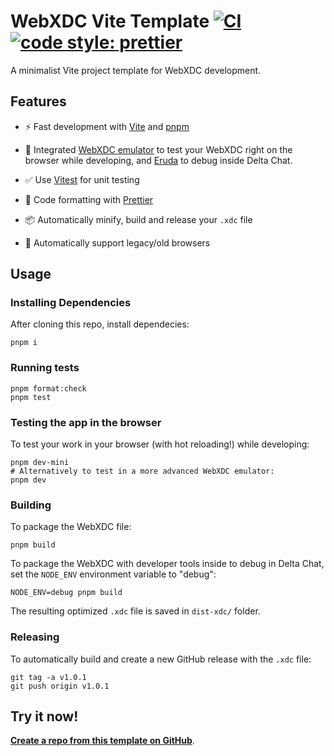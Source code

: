 # WebXDC Vite Template [![CI](https://github.com/webxdc/webxdc-vite/actions/workflows/ci.yml/badge.svg)](https://github.com/webxdc/webxdc-vite/actions/workflows/ci.yml) [![code style: prettier](https://img.shields.io/badge/code_style-prettier-ff69b4.svg?style=flat-square)](https://github.com/prettier/prettier)

A minimalist Vite project template for WebXDC development.

## Features

- ⚡️ Fast development with [Vite](https://github.com/vitejs/vite) and [pnpm](https://pnpm.js.org/)

- 📱 Integrated [WebXDC emulator](https://github.com/webxdc/webxdc-dev) to test your WebXDC right on the browser while developing,
  and [Eruda](https://github.com/liriliri/eruda) to debug inside Delta Chat.

- ✅ Use [Vitest](http://vitest.dev/) for unit testing

- 📝 Code formatting with [Prettier](https://github.com/prettier/prettier)

- 📦 Automatically minify, build and release your `.xdc` file

- 🦕 Automatically support legacy/old browsers

## Usage

### Installing Dependencies

After cloning this repo, install dependecies:

```
pnpm i
```

### Running tests

```
pnpm format:check
pnpm test
```

### Testing the app in the browser

To test your work in your browser (with hot reloading!) while developing:

```
pnpm dev-mini
# Alternatively to test in a more advanced WebXDC emulator:
pnpm dev
```

### Building

To package the WebXDC file:

```
pnpm build
```

To package the WebXDC with developer tools inside to debug in Delta Chat, set the `NODE_ENV`
environment variable to "debug":

```
NODE_ENV=debug pnpm build
```

The resulting optimized `.xdc` file is saved in `dist-xdc/` folder.

### Releasing

To automatically build and create a new GitHub release with the `.xdc` file:

```
git tag -a v1.0.1
git push origin v1.0.1
```

## Try it now!

[**Create a repo from this template on GitHub**](https://github.com/webxdc/webxdc-vite/generate).
